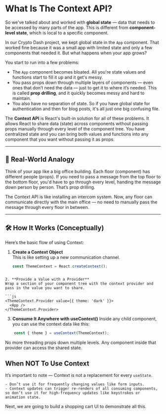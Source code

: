 # What Is The Context API?

So we've talked about and worked with **global state** — data that needs to be accessed by many parts of the app. This is different from **component-level state**, which is local to a specific component.

In our Crypto Dash project, we kept global state in the `App` component. That worked fine because it was a small app with limited state and only a few components that needed it. But what happens when your app grows?

You start to run into a few problems:

- The `App` component becomes bloated. All you're state values and functions start to fill it up and it get's messy.
- You pass props down through multiple layers of components — even ones that don’t need the data — just to get it to where it’s needed. This is called **prop drilling**, and it quickly becomes messy and hard to maintain.
- You also have no separation of state. So if you have global state for authentication and then for blog posts, it's all just one big confusing file.


The **Context API** is React's built-in solution for all of these problems. It allows React to share data (state) across components without passing props manually through every level of the component tree. You have centralized state and you can bring both values and functions into any component that you want without passing it as props.

---

## 🧠 Real-World Analogy

Think of your app like a big office building. Each floor (component) has different people (props). If you need to pass a message from the top floor to the bottom floor, you'd have to go through every level, handing the message down person by person. That’s prop drilling.

The Context API is like installing an intercom system. Now, any floor can communicate directly with the main office — no need to manually pass the message through every floor in between.

---

## 🛠️ How It Works (Conceptually)

Here’s the basic flow of using Context:

1. **Create a Context Object**  
   This is like setting up a new communication channel.

   ```js
   const ThemeContext = React.createContext();
```

2. **Provide a Value with a Provider**
Wrap a section of your component tree with the context provider and pass in the value you want to share.

```js
<ThemeContext.Provider value={{ theme: 'dark' }}>
  <App />
</ThemeContext.Provider>
```

3. **Consume It Anywhere with useContext()**
Inside any child component, you can use the context data like this:

```js
    const { theme } = useContext(ThemeContext);
```

No more threading props down multiple levels. Any component inside that provider can access the shared state.

## When NOT To Use Context

It’s important to note — Context is not a replacement for every `useState`.

    - Don’t use it for frequently changing values like form inputs.
    - Context updates can trigger re-renders of all consuming components, so don’t use it for high-frequency updates like keystrokes or animation state.

Next, we are going to build a shopping cart UI to demonstrate all this.
